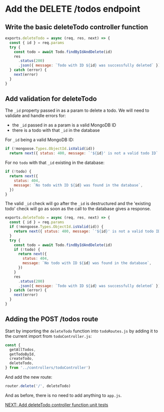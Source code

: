 # Add the DELETE /todos endpoint

## Write the basic deleteTodo controller function

```javascript
exports.deleteTodo = async (req, res, next) => {
  const { id } = req.params
  try {
    const todo = await Todo.findByIdAndDelete(id)
    res
      .status(200)
      .json({ message: `Todo with ID ${id} was successfully deleted` })
  } catch (error) {
    next(error)
  }
}
```

## Add validation for deleteTodo

The `_id` property passed in as a param to delete a todo. We will need to validate and handle errors for:

- the `_id` passed in as a param is a valid MongoDB ID
- there is a todo with that `_id` in the database

For `_id` being a valid MongoDB ID:

```javascript
if (!mongoose.Types.ObjectId.isValid(id))
  return next({ status: 400, message: `'${id}' is not a valid todo ID` })
```

For no `todo` with that `_id` existing in the database:

```javascript
if (!todo) {
  return next({
    status: 404,
    message: `No todo with ID ${id} was found in the database`,
  })
}
```

The valid `_id` check will go after the `_id` is destructured and the 'existing todo' check will go as soon as the call to the database gives a response.

```javascript
exports.deleteTodo = async (req, res, next) => {
  const { id } = req.params
  if (!mongoose.Types.ObjectId.isValid(id)) {
    return next({ status: 400, message: `'${id}' is not a valid todo ID` })
  }
  try {
    const todo = await Todo.findByIdAndDelete(id)
    if (!todo) {
      return next({
        status: 404,
        message: `No todo with ID ${id} was found in the database`,
      })
    }
    res
      .status(200)
      .json({ message: `Todo with ID ${id} was successfully deleted` })
  } catch (error) {
    next(error)
  }
}
```

## Adding the POST /todos route

Start by importing the `deleteTodo` function into `todoRoutes.js` by adding it to the current import from `todoController.js`:

```javascript
const {
  getAllTodos,
  getTodoById,
  createTodo,
  deleteTodo,
} from '../controllers/todoController')
```

And add the new route:

```javascript
router.delete('/', deleteTodo)
```

And as before, there is no need to add anything to `app.js`.

[NEXT: Add deleteTodo controller function unit tests](5b_deleteTodo_unitTests.md)

